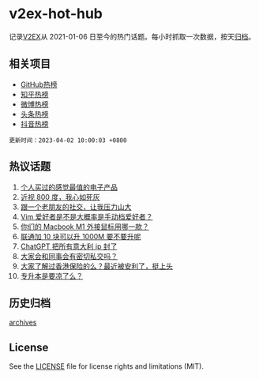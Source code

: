 # v2ex-hot-hub

 记录[V2EX](https://www.v2ex.com/)从 2021-01-06 日至今的热门话题。每小时抓取一次数据，按天[归档](archives)。
 
 ## 相关项目

- [GitHub热榜](https://github.com/lonnyzhang423/github-hot-hub)
- [知乎热榜](https://github.com/lonnyzhang423/zhihu-hot-hub)
- [微博热榜](https://github.com/lonnyzhang423/weibo-hot-hub)
- [头条热榜](https://github.com/lonnyzhang423/toutiao-hot-hub)
- [抖音热榜](https://github.com/lonnyzhang423/douyin-hot-hub)


 `更新时间：2023-04-02 10:00:03 +0800`

## 热议话题

1. [个人买过的感觉最值的电子产品](https://www.v2ex.com/t/928951)
1. [近视 800 度，我心如死灰](https://www.v2ex.com/t/929016)
1. [跟一个老朋友的社交，让我压力山大](https://www.v2ex.com/t/929039)
1. [Vim 爱好者是不是大概率是手动档爱好者？](https://www.v2ex.com/t/928942)
1. [你们的 Macbook M1 外接鼠标用哪一款？](https://www.v2ex.com/t/929028)
1. [联通加 10 块可以升 1000M 要不要升呢](https://www.v2ex.com/t/929002)
1. [ChatGPT 把所有意大利 ip 封了](https://www.v2ex.com/t/928995)
1. [大家会和同事会有密切私交吗？](https://www.v2ex.com/t/928939)
1. [大家了解过香港保险的么？最近被安利了，挺上头](https://www.v2ex.com/t/929066)
1. [专升本是要凉了么？](https://www.v2ex.com/t/928949)

## 历史归档

[archives](archives)

## License

See the [LICENSE](LICENSE) file for license rights and limitations (MIT).
